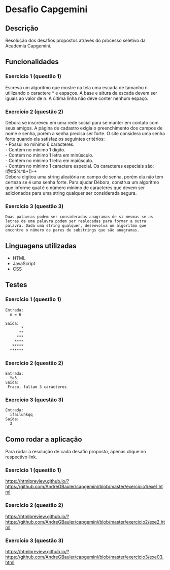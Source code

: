 <h1 textcolor:"orange">Desafio Capgemini</h1>

## Descrição
  Resolução dos desafios propostos através do processo seletivo da Academia Capgemini.

## Funcionalidades
  ### Exercício 1 (questão 1)</br>
  Escreva um algoritmo que mostre na tela uma escada de tamanho n utilizando o caractere * e espaços. A base e altura da escada devem ser iguais ao valor de n. A última linha não deve conter nenhum espaço.

  ### Exercício 2 (questão 2)</br>
  Débora se inscreveu em uma rede social para se manter em contato com seus amigos. A página de cadastro exigia o preenchimento dos campos de nome e senha, porém a senha precisa ser forte. O site considera uma senha forte quando ela satisfaz os seguintes critérios:</br>
    - Possui no mínimo 6 caracteres.</br>
    - Contém no mínimo 1 digito.</br>
    - Contém no mínimo 1 letra em minúsculo.</br>
    - Contém no mínimo 1 letra em maiúsculo.</br>
    - Contém no mínimo 1 caractere especial. Os caracteres especiais são: !@#$%^&*()-+</br>
  Débora digitou uma string aleatória no campo de senha, porém ela não tem certeza se é uma senha forte. Para ajudar Débora, construa um algoritmo que informe qual é o número mínimo de caracteres que devem ser adicionados para uma string qualquer ser considerada segura.


  ### Exercício 3 (questão 3)</br>
    Duas palavras podem ser consideradas anagramas de si mesmas se as letras de uma palavra podem ser realocadas para formar a outra palavra. Dada uma string qualquer, desenvolva um algoritmo que encontre o número de pares de substrings que são anagramas.

## Linguagens utilizadas
  - HTML </br>
  - JavaScript</br>
  - CSS
  
## Testes
  ### Exercício 1 (questão 1)
    Entrada:
      n = 6

    Saída:
           *
          **
         ***
        ****
       *****
      ******

  ### Exercício 2 (questão 2)
    Entrada:
      Ya3
    Saída:
     Fraco, faltam 3 caracteres

  ### Exercício 3 (questão 3)
    Entrada:
      ifailuhkqq
    Saída:
      3
      
## Como rodar a aplicação
Para rodar a resolução de cada desafio proposto, apenas clique no respectivo link.
  ### Exercício 1 (questão 1)
  https://htmlpreview.github.io/?https://github.com/AndreGBauler/capgemini/blob/master/exercicio1/exe1.html
  </br>
  ### Exercício 2 (questão 2)
  https://htmlpreview.github.io/?https://github.com/AndreGBauler/capgemini/blob/master/exercicio2/exe2.html
  </br>
  ### Exercício 3 (questão 3)
  https://htmlpreview.github.io/?https://github.com/AndreGBauler/capgemini/blob/master/exercicio3/exe03.html
